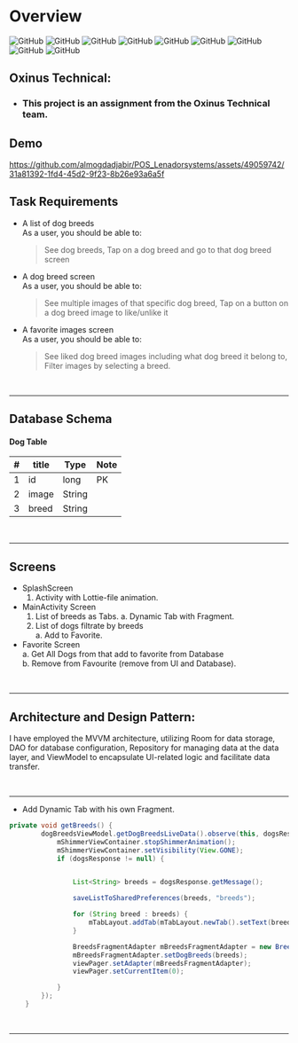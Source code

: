 # Overview


![GitHub](https://img.shields.io/badge/android-%23326ce5.svg?style=for-the-badge&logo=android&logoColor=white)
![GitHub](https://img.shields.io/badge/java-%23006d77.svg?style=for-the-badge&logo=java&logoColor=white)
![GitHub](https://img.shields.io/badge/sqlite-%23ff8fab.svg?style=for-the-badge&logo=sqlite&logoColor=white)
![GitHub](https://img.shields.io/badge/github-%23121011.svg?style=for-the-badge&logo=github&logoColor=white)
![GitHub](https://img.shields.io/badge/kotlin-%23f72585.svg?style=for-the-badge&logo=kotlin&logoColor=white)
![GitHub](https://img.shields.io/badge/lottie-%23f7a072.svg?style=for-the-badge&logo=lottie&logoColor=white)
![GitHub](https://img.shields.io/badge/mvvm-%23e0fbfc.svg?style=for-the-badge&logo=mvvm&logoColor=black)
![GitHub](https://img.shields.io/badge/room-%23ee6c4d.svg?style=for-the-badge&logo=room&logoColor=white)
![GitHub](https://img.shields.io/badge/lifecycle-%23e7ecef.svg?style=for-the-badge&logo=lifecycle&logoColor=black)

## Oxinus Technical:

- ### This project is an assignment from the Oxinus Technical team.

## Demo


https://github.com/almogdadjabir/POS_Lenadorsystems/assets/49059742/31a81392-1fd4-45d2-9f23-8b26e93a6a5f



## Task Requirements

- A list of dog breeds<br/>
  As a user, you should be able to:
  > See dog breeds, 
  > Tap on a dog breed and go to that dog breed screen

- A dog breed screen<br/>
  As a user, you should be able to:

  > See multiple images of that specific dog breed, Tap on a button on a dog breed image to like/unlike it

- A favorite images screen<br/>
  As a user, you should be able to:
  > See liked dog breed images including what dog breed it belong to, Filter images by selecting a breed. 


<br>
<hr>
<be>

## Database Schema

#### Dog Table

| #     | title        | Type   | Note   |
| ----- | ------------ | ------ | ------ |
| 1     | id           | long   | PK     |
| 2     | image        | String |        |
| 3     | breed        | String |        |



<br>
<hr>
<be>

## Screens
- SplashScreen
    1. Activity with Lottie-file animation.
- MainActivity Screen
    1. List of breeds as Tabs.
         a. Dynamic Tab with Fragment.
    3. List of dogs filtrate by breeds </br>
       a. Add to Favorite. </br>
- Favorite Screen</br>
  a. Get All Dogs from that add to favorite from Database</br>
  b. Remove from Favourite (remove from UI and Database).

<br>
<hr>
<be>

## Architecture and Design Pattern:

I have employed the MVVM architecture, utilizing Room for data storage, DAO for database configuration, Repository for managing data at the data layer, and ViewModel to encapsulate UI-related logic and facilitate data transfer.

<br>
<hr>
<be>


<be>

- Add Dynamic Tab with his own Fragment.

```java
private void getBreeds() {
        dogBreedsViewModel.getDogBreedsLiveData().observe(this, dogsResponse -> {
            mShimmerViewContainer.stopShimmerAnimation();
            mShimmerViewContainer.setVisibility(View.GONE);
            if (dogsResponse != null) {


                List<String> breeds = dogsResponse.getMessage();

                saveListToSharedPreferences(breeds, "breeds");

                for (String breed : breeds) {
                    mTabLayout.addTab(mTabLayout.newTab().setText(breed));
                }

                BreedsFragmentAdapter mBreedsFragmentAdapter = new BreedsFragmentAdapter(getSupportFragmentManager());
                mBreedsFragmentAdapter.setDogBreeds(breeds);
                viewPager.setAdapter(mBreedsFragmentAdapter);
                viewPager.setCurrentItem(0);

            }
        });
    }
```

<br>
<hr>
<be>

